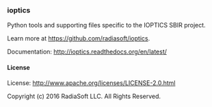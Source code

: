### ioptics

Python tools and supporting files specific to the IOPTICS SBIR project.

Learn more at https://github.com/radiasoft/ioptics.

Documentation: http://ioptics.readthedocs.org/en/latest/

#### License

License: http://www.apache.org/licenses/LICENSE-2.0.html

Copyright (c) 2016 RadiaSoft LLC.  All Rights Reserved.
